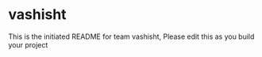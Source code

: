 # vashisht
This is the initiated README for team vashisht, Please edit this as you build your project
